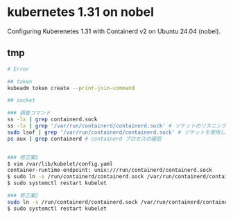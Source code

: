 # kubernetes 1.31 on nobel

Configuring Kuberenetes 1.31 with Containerd v2 on Ubuntu 24.04 (nobel).

## tmp

```bash
# Error

## token
kubeadm token create --print-join-command

## socket

### 調査コマンド
ss -lx | grep containerd.sock
ss -lx | grep '/var/run/containerd/containerd.sock' # ソケットのリスニング状況を確認
sudo lsof | grep '/var/run/containerd/containerd.sock' # ソケットを使用しているプロセスを確認
ps aux | grep containerd # containerd プロセスの確認


### 修正案1
$ vim /var/lib/kubelet/config.yaml
container-runtime-endpoint: unix:///run/containerd/containerd.sock
$ sudo ln -s /run/containerd/containerd.sock /var/run/containerd/containerd.sock
$ sudo systemctl restart kubelet

### 修正案2
sudo ln -s /run/containerd/containerd.sock /var/run/containerd/containerd.sock
$ sudo systemctl restart kubelet
```
